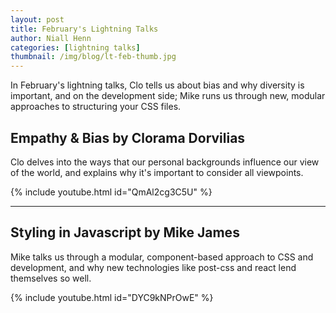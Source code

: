 ```yaml
---
layout: post
title: February's Lightning Talks
author: Niall Henn
categories: [lightning talks]
thumbnail: /img/blog/lt-feb-thumb.jpg
---
```


In February's lightning talks, Clo tells us about bias and why diversity is important, and on the development side; Mike runs us through new, modular approaches to structuring your CSS files.

## Empathy & Bias by Clorama Dorvilias

Clo delves into the ways that our personal backgrounds influence our view of the world, and explains why it's important to consider all viewpoints.

{% include youtube.html id="QmAl2cg3C5U" %}

---

## Styling in Javascript by Mike James

Mike talks us through a modular, component-based approach to CSS and development, and why new technologies like post-css and react lend themselves so well.

{% include youtube.html id="DYC9kNPrOwE" %}
